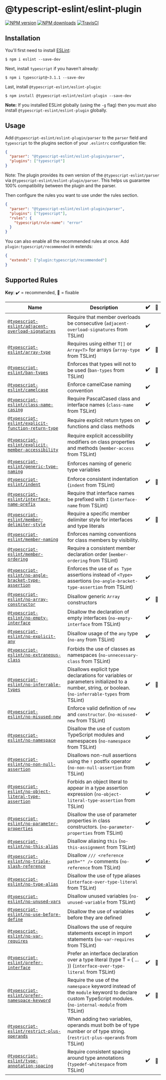 # @typescript-eslint/eslint-plugin

[![NPM version](https://img.shields.io/npm/v/@typescript-eslint/eslint-plugin.svg)](https://www.npmjs.com/package/@typescript-eslint/eslint-plugin)
[![NPM downloads](https://img.shields.io/npm/dm/@typescript-eslint/eslint-plugin.svg)](https://www.npmjs.com/package/@typescript-eslint/eslint-plugin)
[![TravisCI](https://img.shields.io/travis/@typescript-eslint/eslint-plugin.svg)](https://travis-ci.com/@typescript-eslint/eslint-plugin)

## Installation

You'll first need to install [ESLint](http://eslint.org):

```shellsession
$ npm i eslint --save-dev
```

Next, install `typescript` if you haven’t already:

```shellsession
$ npm i typescript@~3.1.1 --save-dev
```

Last, install `@typescript-eslint/eslint-plugin`:

```shellsession
$ npm install @typescript-eslint/eslint-plugin --save-dev
```

**Note:** If you installed ESLint globally (using the `-g` flag) then you must also install `@typescript-eslint/eslint-plugin` globally.

## Usage

Add `@typescript-eslint/eslint-plugin/parser` to the `parser` field and `typescript` to the plugins section of your `.eslintrc` configuration file:

```json
{
  "parser": "@typescript-eslint/eslint-plugin/parser",
  "plugins": ["typescript"]
}
```

Note: The plugin provides its own version of the `@typescript-eslint/parser` via `@typescript-eslint/eslint-plugin/parser`.
This helps us guarantee 100% compatibility between the plugin and the parser.

Then configure the rules you want to use under the rules section.

```json
{
  "parser": "@typescript-eslint/eslint-plugin/parser",
  "plugins": ["typescript"],
  "rules": {
    "typescript/rule-name": "error"
  }
}
```

You can also enable all the recommended rules at once. Add `plugin:typescript/recommended` in extends:

```json
{
  "extends": ["plugin:typescript/recommended"]
}
```

## Supported Rules

<!-- Please run `npm run docs` to update this section -->
<!-- begin rule list -->

**Key**: :heavy_check_mark: = recommended, :wrench: = fixable

<!-- prettier-ignore -->
| Name | Description | :heavy_check_mark: | :wrench: |
| ---- | ----------- | ------------------ | -------- |
| [`@typescript-eslint/adjacent-overload-signatures`](./docs/rules/adjacent-overload-signatures.md) | Require that member overloads be consecutive (`adjacent-overload-signatures` from TSLint) | :heavy_check_mark: |  |
| [`@typescript-eslint/array-type`](./docs/rules/array-type.md) | Requires using either `T[]` or `Array<T>` for arrays (`array-type` from TSLint) | :heavy_check_mark: | :wrench: |
| [`@typescript-eslint/ban-types`](./docs/rules/ban-types.md) | Enforces that types will not to be used (`ban-types` from TSLint) | :heavy_check_mark: | :wrench: |
| [`@typescript-eslint/camelcase`](./docs/rules/camelcase.md) | Enforce camelCase naming convention | :heavy_check_mark: |  |
| [`@typescript-eslint/class-name-casing`](./docs/rules/class-name-casing.md) | Require PascalCased class and interface names (`class-name` from TSLint) | :heavy_check_mark: |  |
| [`@typescript-eslint/explicit-function-return-type`](./docs/rules/explicit-function-return-type.md) | Require explicit return types on functions and class methods | :heavy_check_mark: |  |
| [`@typescript-eslint/explicit-member-accessibility`](./docs/rules/explicit-member-accessibility.md) | Require explicit accessibility modifiers on class properties and methods (`member-access` from TSLint) | :heavy_check_mark: |  |
| [`@typescript-eslint/generic-type-naming`](./docs/rules/generic-type-naming.md) | Enforces naming of generic type variables |  |  |
| [`@typescript-eslint/indent`](./docs/rules/indent.md) | Enforce consistent indentation (`indent` from TSLint) | :heavy_check_mark: | :wrench: |
| [`@typescript-eslint/interface-name-prefix`](./docs/rules/interface-name-prefix.md) | Require that interface names be prefixed with `I` (`interface-name` from TSLint) | :heavy_check_mark: |  |
| [`@typescript-eslint/member-delimiter-style`](./docs/rules/member-delimiter-style.md) | Require a specific member delimiter style for interfaces and type literals | :heavy_check_mark: | :wrench: |
| [`@typescript-eslint/member-naming`](./docs/rules/member-naming.md) | Enforces naming conventions for class members by visibility. |  |  |
| [`@typescript-eslint/member-ordering`](./docs/rules/member-ordering.md) | Require a consistent member declaration order (`member-ordering` from TSLint) |  |  |
| [`@typescript-eslint/no-angle-bracket-type-assertion`](./docs/rules/no-angle-bracket-type-assertion.md) | Enforces the use of `as Type` assertions instead of `<Type>` assertions (`no-angle-bracket-type-assertion` from TSLint) | :heavy_check_mark: |  |
| [`@typescript-eslint/no-array-constructor`](./docs/rules/no-array-constructor.md) | Disallow generic `Array` constructors | :heavy_check_mark: | :wrench: |
| [`@typescript-eslint/no-empty-interface`](./docs/rules/no-empty-interface.md) | Disallow the declaration of empty interfaces (`no-empty-interface` from TSLint) | :heavy_check_mark: |  |
| [`@typescript-eslint/no-explicit-any`](./docs/rules/no-explicit-any.md) | Disallow usage of the `any` type (`no-any` from TSLint) | :heavy_check_mark: |  |
| [`@typescript-eslint/no-extraneous-class`](./docs/rules/no-extraneous-class.md) | Forbids the use of classes as namespaces (`no-unnecessary-class` from TSLint) |  |  |
| [`@typescript-eslint/no-inferrable-types`](./docs/rules/no-inferrable-types.md) | Disallows explicit type declarations for variables or parameters initialized to a number, string, or boolean. (`no-inferrable-types` from TSLint) | :heavy_check_mark: | :wrench: |
| [`@typescript-eslint/no-misused-new`](./docs/rules/no-misused-new.md) | Enforce valid definition of `new` and `constructor`. (`no-misused-new` from TSLint) | :heavy_check_mark: |  |
| [`@typescript-eslint/no-namespace`](./docs/rules/no-namespace.md) | Disallow the use of custom TypeScript modules and namespaces (`no-namespace` from TSLint) | :heavy_check_mark: |  |
| [`@typescript-eslint/no-non-null-assertion`](./docs/rules/no-non-null-assertion.md) | Disallows non-null assertions using the `!` postfix operator (`no-non-null-assertion` from TSLint) | :heavy_check_mark: |  |
| [`@typescript-eslint/no-object-literal-type-assertion`](./docs/rules/no-object-literal-type-assertion.md) | Forbids an object literal to appear in a type assertion expression (`no-object-literal-type-assertion` from TSLint) | :heavy_check_mark: |  |
| [`@typescript-eslint/no-parameter-properties`](./docs/rules/no-parameter-properties.md) | Disallow the use of parameter properties in class constructors. (`no-parameter-properties` from TSLint) | :heavy_check_mark: |  |
| [`@typescript-eslint/no-this-alias`](./docs/rules/no-this-alias.md) | Disallow aliasing `this` (`no-this-assignment` from TSLint) |  |  |
| [`@typescript-eslint/no-triple-slash-reference`](./docs/rules/no-triple-slash-reference.md) | Disallow `/// <reference path="" />` comments (`no-reference` from TSLint) | :heavy_check_mark: |  |
| [`@typescript-eslint/no-type-alias`](./docs/rules/no-type-alias.md) | Disallow the use of type aliases (`interface-over-type-literal` from TSLint) |  |  |
| [`@typescript-eslint/no-unused-vars`](./docs/rules/no-unused-vars.md) | Disallow unused variables (`no-unused-variable` from TSLint) | :heavy_check_mark: |  |
| [`@typescript-eslint/no-use-before-define`](./docs/rules/no-use-before-define.md) | Disallow the use of variables before they are defined | :heavy_check_mark: |  |
| [`@typescript-eslint/no-var-requires`](./docs/rules/no-var-requires.md) | Disallows the use of require statements except in import statements (`no-var-requires` from TSLint) | :heavy_check_mark: |  |
| [`@typescript-eslint/prefer-interface`](./docs/rules/prefer-interface.md) | Prefer an interface declaration over a type literal (type T = { ... }) (`interface-over-type-literal` from TSLint) | :heavy_check_mark: | :wrench: |
| [`@typescript-eslint/prefer-namespace-keyword`](./docs/rules/prefer-namespace-keyword.md) | Require the use of the `namespace` keyword instead of the `module` keyword to declare custom TypeScript modules. (`no-internal-module` from TSLint) | :heavy_check_mark: | :wrench: |
| [`@typescript-eslint/restrict-plus-operands`](./docs/rules/restrict-plus-operands.md) | When adding two variables, operands must both be of type number or of type string. (`restrict-plus-operands` from TSLint) |  |  |
| [`@typescript-eslint/type-annotation-spacing`](./docs/rules/type-annotation-spacing.md) | Require consistent spacing around type annotations (`typedef-whitespace` from TSLint) | :heavy_check_mark: | :wrench: |

<!-- end rule list -->
